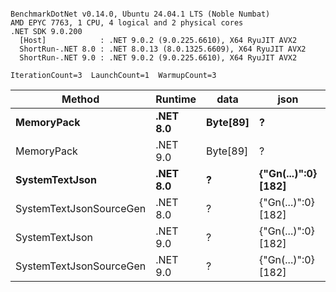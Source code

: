 ```

BenchmarkDotNet v0.14.0, Ubuntu 24.04.1 LTS (Noble Numbat)
AMD EPYC 7763, 1 CPU, 4 logical and 2 physical cores
.NET SDK 9.0.200
  [Host]            : .NET 9.0.2 (9.0.225.6610), X64 RyuJIT AVX2
  ShortRun-.NET 8.0 : .NET 8.0.13 (8.0.1325.6609), X64 RyuJIT AVX2
  ShortRun-.NET 9.0 : .NET 9.0.2 (9.0.225.6610), X64 RyuJIT AVX2

IterationCount=3  LaunchCount=1  WarmupCount=3  

```
| Method                  | Runtime  | data     | json                | Mean      | Error      | StdDev   | Min       | Max         | Gen0   | Allocated |
|------------------------ |--------- |--------- |-------------------- |----------:|-----------:|---------:|----------:|------------:|-------:|----------:|
| **MemoryPack**              | **.NET 8.0** | **Byte[89]** | **?**                   |  **53.75 ns** |   **5.092 ns** | **0.279 ns** |  **53.44 ns** |    **53.99 ns** | **0.0062** |     **104 B** |
| MemoryPack              | .NET 9.0 | Byte[89] | ?                   |  45.66 ns |  16.165 ns | 0.886 ns |  44.72 ns |    46.48 ns | 0.0062 |     104 B |
| **SystemTextJson**          | **.NET 8.0** | **?**        | **{&quot;Gn(...)&quot;:0} [182]** | **993.17 ns** | **131.799 ns** | **7.224 ns** | **988.72 ns** | **1,001.51 ns** | **0.0057** |     **104 B** |
| SystemTextJsonSourceGen | .NET 8.0 | ?        | {&quot;Gn(...)&quot;:0} [182] | 955.82 ns | 101.888 ns | 5.585 ns | 952.40 ns |   962.27 ns | 0.0057 |     104 B |
| SystemTextJson          | .NET 9.0 | ?        | {&quot;Gn(...)&quot;:0} [182] | 958.61 ns |  10.928 ns | 0.599 ns | 957.94 ns |   959.10 ns | 0.0057 |     104 B |
| SystemTextJsonSourceGen | .NET 9.0 | ?        | {&quot;Gn(...)&quot;:0} [182] | 914.23 ns |  44.698 ns | 2.450 ns | 912.03 ns |   916.87 ns | 0.0057 |     104 B |
